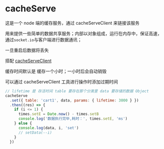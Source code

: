 # cacheServe

这是一个 node 端的缓存服务，通过 cacheServeClient 来链接该服务

用来提供一些简单的数据共享服务；内部以对象组成，运行在内存中，保证高速，通过`socket.io`与客户端进行数据通讯；

一旦重启后数据将丢失

搭配 [cacheServeClient](https://www.npmjs.com/package/cache-serve-client)

缓存时间默认是 缓存一个小时；一小时后会自动销毁

可以通过 cacheServeClient 工具进行操作时添加过期时间

```js
// lifetime 是 存活时间 table 要存在那个分类里 data 要存储的数据 Object
cacheServe
  .set({ table: 'cart1', data, params: { lifetime: 3000 } })
  .then((res) => {
    if (i <= 1) {
      times.setE = Date.now() - times.setB
      console.log('数据执行完毕,耗时：', times.setE, 'ms')
    } else {
      console.log(data, i, 'set')
      // setData(--i)
    }
  })
```
